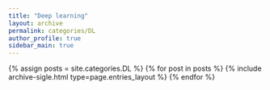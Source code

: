 ```yaml
---
title: "Deep learning"
layout: archive
permalink: categories/DL
author_profile: true
sidebar_main: true
---
```


{% assign posts = site.categories.DL %}
{% for post in posts %} {% include archive-sigle.html type=page.entries_layout %} {% endfor %}